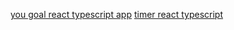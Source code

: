 [you goal react typescript app](https://complete-sidewalk.surge.sh/)
[timer react typescript](https://omniscient-hel.surge.sh/)
